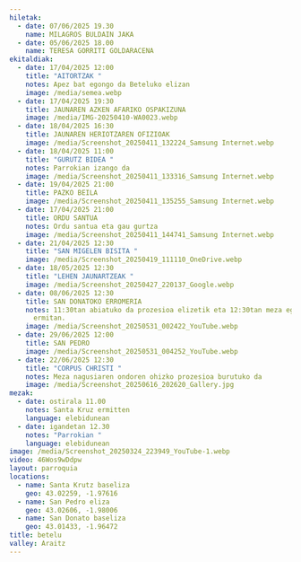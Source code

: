 ```yaml
---
hiletak:
  - date: 07/06/2025 19.30
    name: MILAGROS BULDAIN JAKA
  - date: 05/06/2025 18.00
    name: TERESA GORRITI GOLDARACENA
ekitaldiak:
  - date: 17/04/2025 12:00
    title: "AITORTZAK "
    notes: Apez bat egongo da Beteluko elizan
    image: /media/semea.webp
  - date: 17/04/2025 19:30
    title: JAUNAREN AZKEN AFARIKO OSPAKIZUNA
    image: /media/IMG-20250410-WA0023.webp
  - date: 18/04/2025 16:30
    title: JAUNAREN HERIOTZAREN OFIZIOAK
    image: /media/Screenshot_20250411_132224_Samsung Internet.webp
  - date: 18/04/2025 11:00
    title: "GURUTZ BIDEA "
    notes: Parrokian izango da
    image: /media/Screenshot_20250411_133316_Samsung Internet.webp
  - date: 19/04/2025 21:00
    title: PAZKO BEILA
    image: /media/Screenshot_20250411_135255_Samsung Internet.webp
  - date: 17/04/2025 21:00
    title: ORDU SANTUA
    notes: Ordu santua eta gau gurtza
    image: /media/Screenshot_20250411_144741_Samsung Internet.webp
  - date: 21/04/2025 12:30
    title: "SAN MIGELEN BISITA "
    image: /media/Screenshot_20250419_111110_OneDrive.webp
  - date: 18/05/2025 12:30
    title: "LEHEN JAUNARTZEAK "
    image: /media/Screenshot_20250427_220137_Google.webp
  - date: 08/06/2025 12:30
    title: SAN DONATOKO ERROMERIA
    notes: 11:30tan abiatuko da prozesioa elizetik eta 12:30tan meza egongo da
      ermitan.
    image: /media/Screenshot_20250531_002422_YouTube.webp
  - date: 29/06/2025 12:00
    title: SAN PEDRO
    image: /media/Screenshot_20250531_004252_YouTube.webp
  - date: 22/06/2025 12:30
    title: "CORPUS CHRISTI "
    notes: Meza nagusiaren ondoren ohizko prozesioa burutuko da
    image: /media/Screenshot_20250616_202620_Gallery.jpg
mezak:
  - date: ostirala 11.00
    notes: Santa Kruz ermitten
    language: elebidunean
  - date: igandetan 12.30
    notes: "Parrokian "
    language: elebidunean
image: /media/Screenshot_20250324_223949_YouTube-1.webp
video: 46Wos9wDdpw
layout: parroquia
locations:
  - name: Santa Krutz baseliza
    geo: 43.02259, -1.97616
  - name: San Pedro eliza
    geo: 43.02606, -1.98006
  - name: San Donato baseliza
    geo: 43.01433, -1.96472
title: betelu
valley: Araitz
---
```

